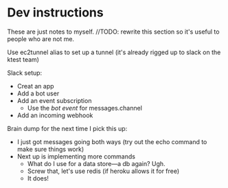 # Dev instructions

These are just notes to myself.  //TODO: rewrite this section so it's useful to people who are not me.

Use ec2tunnel alias to set up a tunnel (it's already rigged up to slack on the ktest team)

Slack setup:
- Creat an app
- Add a bot user
- Add an event subscription
  - Use the *bot event* for messages.channel
- Add an incoming webhook
<!--- Add event subscription-->
  <!--- Enter hostname (verification should happen automatically now)-->
  <!--- Add messages.channel permission-->

Brain dump for the next time I pick this up:
- I just got messages going both ways (try out the echo command to make sure things work)
- Next up is implementing more commands
  - What do I use for a data store—a db again?  Ugh.
  - Screw that, let's use redis (if heroku allows it for free)
  - It does!
